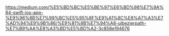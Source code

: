 https://medium.com/%E5%BD%BC%E5%BE%97%E6%BD%98%E7%9A%84-swift-ios-app-%E9%96%8B%E7%99%BC%E5%95%8F%E9%A1%8C%E8%A7%A3%E7%AD%94%E9%9B%86/%E9%81%8B%E7%94%A8-uibezierpath-%E7%B9%AA%E8%A3%BD%E5%BD%A2-3c858e194676

